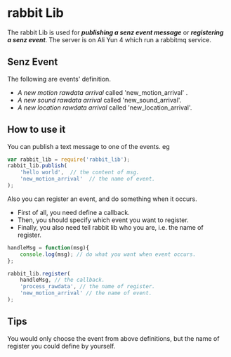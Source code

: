 rabbit Lib
==========
The rabbit Lib is used for ***publishing a senz event message*** or ***registering a senz event***.
The server is on Ali Yun 4 which run a rabbitmq service.

Senz Event
----------
The following are events' definition.
- *A new motion rawdata arrival* called 'new_motion_arrival' .
- *A new sound rawdata arrival* called 'new_sound_arrival'.
- *A new location rawdata arrival* called 'new_location_arrival'.

How to use it
-------------
You can publish a text message to one of the events. eg

```javascript
var rabbit_lib = require('rabbit_lib');
rabbit_lib.publish(
    'hello world',  // the content of msg.
    'new_motion_arrival'  // the name of event.
);
```

Also you can register an event, and do something when it occurs.
- First of all, you need define a callback.
- Then, you should specify which event you want to register.
- Finally, you also need tell rabbit lib who you are, i.e. the name of register.

```javascript
handleMsg = function(msg){
    console.log(msg); // do what you want when event occurs.
};

rabbit_lib.register(
    handleMsg, // the callback.
    'process_rawdata', // the name of register.
    'new_motion_arrival' // the name of event.
);
```

Tips
----
You would only choose the event from above definitions, but the name of register you could define by yourself.
